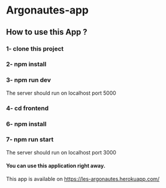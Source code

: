 # Argonautes-app

## How to use this App ? 

### 1- clone this project 
### 2- npm install
### 3- npm run dev

The server should run on localhost port 5000

### 4- cd frontend
### 6- npm install
### 7- npm run start

The server should run on localhost port 3000

#### You can use this application right away.
This app is available on https://les-argonautes.herokuapp.com/
